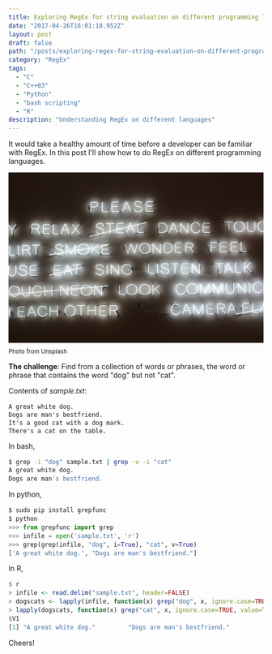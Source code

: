 ```yaml
---
title: Exploring RegEx for string evaluation on different programming languages
date: "2017-04-26T16:01:18.952Z"
layout: post
draft: false
path: "/posts/exploring-regex-for-string-evaluation-on-different-programming-languages/"
category: "RegEx"
tags:
  - "C"
  - "C++03"
  - "Python"
  - "bash scripting"
  - "R"
description: "Understanding RegEx on different languages"
---
```

It would take a healthy amount of time before a developer can be familiar with RegEx. In this post I'll show how to do RegEx on different programming languages.

![RegEx](./1.jpg "Expressions.")<sub>Photo from Unsplash</sub>

**The challenge**: Find from a collection of words or phrases, the word or phrase that contains the word "dog" but not "cat".

Contents of _sample.txt_:  
```
A great white dog.
Dogs are man's bestfriend.
It's a good cat with a dog mark.
There's a cat on the table.
```


In bash,  
```sh
$ grep -i "dog" sample.txt | grep -v -i "cat"
A great white dog.
Dogs are man's bestfriend.
```

In python,  
```python
$ sudo pip install grepfunc
$ python
>>> from grepfunc import grep
>>> infile = open('sample.txt', 'r')
>>> grep(grep(infile, "dog", i=True), "cat", v=True)
['A great white dog.', "Dogs are man's bestfriend."]
```

In R,
```r
$ r
> infile <- read.delim("sample.txt", header=FALSE)
> dogscats <- lapply(infile, function(x) grep("dog", x, ignore.case=TRUE, value=TRUE))
> lapply(dogscats, function(x) grep("cat", x, ignore.case=TRUE, value=TRUE, invert=TRUE))
$V1
[1] "A great white dog."         "Dogs are man's bestfriend."
```

Cheers!
